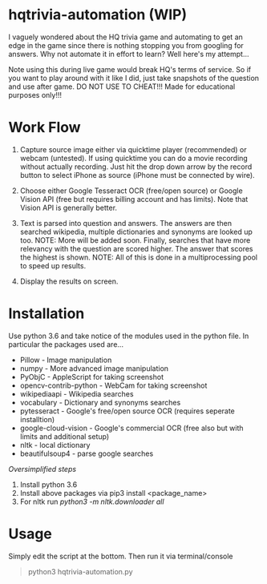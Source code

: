 # hqtrivia-automation (WIP)
I vaguely wondered about the HQ trivia game and automating to get an edge in the game since there is nothing stopping you from googling for answers. Why not automate it in effort to learn? Well here's my attempt...

Note using this during live game would break HQ's terms of service. So if you want to play around with it like I did, just take snapshots of the question and use after game. DO NOT USE TO CHEAT!!! Made for educational purposes only!!!

# Work Flow
1. Capture source image either via quicktime player (recommended) or webcam (untested). If using quicktime you can do a movie recording without actually recording. Just hit the drop down arrow by the record button to select iPhone as source (iPhone must be connected by wire).

2. Choose either Google Tesseract OCR (free/open source) or Google Vision API (free but requires billing account and has limits). Note that Vision API is generally better.

3. Text is parsed into question and answers. The answers are then searched wikipedia, multiple dictionaries and synonyms are looked up too. NOTE: More will be added soon. Finally, searches that have more relevancy with the question are scored higher. The answer that scores the highest is shown. NOTE: All of this is done in a multiprocessing pool to speed up results.

4. Display the results on screen.

# Installation
Use python 3.6 and take notice of the modules used in the python file. In particular the packages used are...

* Pillow - Image manipulation
* numpy - More advanced image manipulation
* PyObjC - AppleScript for taking screenshot
* opencv-contrib-python - WebCam for taking screenshot
* wikipediaapi - Wikipedia searches
* vocabulary - Dictionary and synonyms searches
* pytesseract - Google's free/open source OCR (requires seperate installtion)
* google-cloud-vision - Google's commercial OCR (free also but with limits and additional setup)
* nltk - local dictionary
* beautifulsoup4 - parse google searches

*Oversimplified steps*
1. Install python 3.6
2. Install above packages via pip3 install <package_name>
3. For nltk run *python3 -m nltk.downloader all*

# Usage
Simply edit the script at the bottom. Then run it via terminal/console

> python3 hqtrivia-automation.py 

